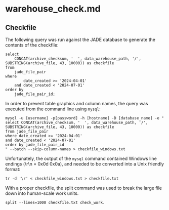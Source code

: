 # warehouse_check.md

## Checkfile 
The following query was run against the JADE database to generate the
contents of the checkfile:

    select
        CONCAT(archive_checksum, '  ', data_warehouse_path, '/', SUBSTRING(archive_file, 43, 10000)) as checkfile
    from
        jade_file_pair
    where
            date_created >= '2024-04-01'
        and date_created < '2024-07-01'
    order by
        jade_file_pair_id;

In order to prevent table graphics and column names, the query was executed
from the command line using `mysql`:

    mysql -u [username] -p[password] -h [hostname] -D [database_name] -e "
    select CONCAT(archive_checksum, '  ', data_warehouse_path, '/', SUBSTRING(archive_file, 43, 10000)) as checkfile
    from jade_file_pair
    where date_created >= '2024-04-01'
    and date_created < '2024-07-01'
    order by jade_file_pair_id
    " --batch --skip-column-names > checkfile_windows.txt

Unfortunately, the output of the `mysql` command contained Windows line
endings (\r\n = 0x0d 0x0a), and needed to be converted into a Unix friendly
format:

    tr -d '\r' < checkfile_windows.txt > checkfile.txt

With a proper checkfile, the split command was used to break the large
file down into human-scale work units.

    split --lines=1000 checkfile.txt check_work.
